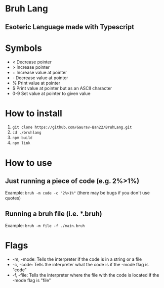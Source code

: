 # Bruh Lang

## Esoteric Language made with Typescript

# Symbols

-   < Decrease pointer
-   \> Increase pointer
-   \+ Increase value at pointer
-   \- Decrease value at pointer
-   % Print value at pointer
-   $ Print value at pointer but as an ASCII character
-   0-9 Set value at pointer to given value

# How to install

1. `git clone https://github.com/Gaurav-Ban22/BruhLang.git`
2. `cd ./bruhlang`
3. `npm build`
4. `npm link`

# How to use

## Just running a piece of code (e.g. 2%>1%)

Example: `bruh -m code -c "2%>1%"` (there may be bugs if you don't use quotes)

## Running a bruh file (i.e. \*.bruh)

Example: `bruh -m file -f ./main.bruh`

# Flags

-   -m, -mode: Tells the interpreter if the code is in a string or a file
-   -c, -code: Tells the interpreter what the code is if the -mode flag is "code"
-   -f, -file: Tells the interpreter where the file with the code is located if the -mode flag is "file"

